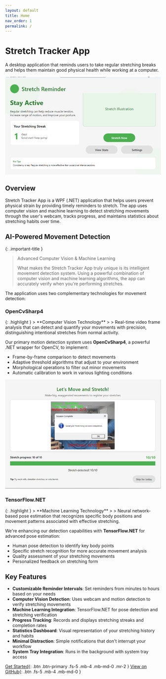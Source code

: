 ```yaml
---
layout: default
title: Home
nav_order: 1
permalink: /
---
```


# Stretch Tracker App

A desktop application that reminds users to take regular stretching breaks and helps them maintain good physical health while working at a computer.

![Main Window](screenshots/main-window.png)

## Overview

Stretch Tracker App is a WPF (.NET) application that helps users prevent physical strain by providing timely reminders to stretch. The app uses computer vision and machine learning to detect stretching movements through the user's webcam, tracks progress, and maintains statistics about stretching habits over time.

## AI-Powered Movement Detection

{: .important-title }
> Advanced Computer Vision & Machine Learning
>
> What makes the Stretch Tracker App truly unique is its intelligent movement detection system. Using a powerful combination of computer vision and machine learning algorithms, the app can accurately verify when you're performing stretches.

The application uses two complementary technologies for movement detection:

### OpenCvSharp4

<div class="code-example" markdown="1">
{: .highlight }
> **Computer Vision Technology**
>
> Real-time video frame analysis that can detect and quantify your movements with precision, distinguishing intentional stretches from normal activity.
</div>

Our primary motion detection system uses **OpenCvSharp4**, a powerful .NET wrapper for OpenCV, to implement:

- Frame-by-frame comparison to detect movements
- Adaptive threshold algorithms that adjust to your environment
- Morphological operations to filter out minor movements
- Automatic calibration to work in various lighting conditions

![Stretch Detection](screenshots/stretchdetectionandprogress.png)

### TensorFlow.NET

<div class="code-example" markdown="1">
{: .highlight }
> **Machine Learning Technology**
>
> Neural network-based pose estimation that recognizes specific body positions and movement patterns associated with effective stretching.
</div>

We're enhancing our detection capabilities with **TensorFlow.NET** for advanced pose estimation:

- Human pose detection to identify key body points
- Specific stretch recognition for more accurate movement analysis
- Quality assessment of your stretching movements
- Personalized feedback on stretching form

## Key Features

- **Customizable Reminder Intervals**: Set reminders from minutes to hours based on your needs
- **Computer Vision Detection**: Uses webcam and motion detection to verify stretching movements
- **Machine Learning Integration**: TensorFlow.NET for pose detection and stretching verification
- **Progress Tracking**: Records and displays stretching streaks and completion rates
- **Statistics Dashboard**: Visual representation of your stretching history and habits
- **Minimal Distraction**: Simple notifications that don't interrupt your workflow
- **System Tray Integration**: Runs in the background with system tray access

[Get Started](getting-started){: .btn .btn-primary .fs-5 .mb-4 .mb-md-0 .mr-2 }
[View on GitHub](https://github.com/nitin27may/StretchTracke){: .btn .fs-5 .mb-4 .mb-md-0 }